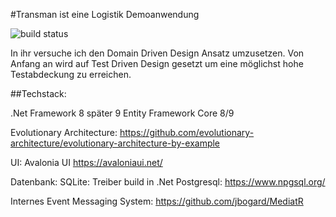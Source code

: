#Transman ist eine Logistik Demoanwendung

![build status](https://github.com/WFeneberg/Transman/actions/workflows/main.yml/badge.svg)

In ihr versuche ich den Domain Driven Design Ansatz umzusetzen. Von Anfang an wird auf Test Driven Design gesetzt um eine möglichst hohe Testabdeckung zu erreichen.

##Techstack:

.Net Framework 8 später 9
Entity Framework Core 8/9

Evolutionary Architecture:
https://github.com/evolutionary-architecture/evolutionary-architecture-by-example

UI:
Avalonia UI
https://avaloniaui.net/

Datenbank:
SQLite: Treiber build in .Net
Postgresql: https://www.npgsql.org/

Internes Event Messaging System: https://github.com/jbogard/MediatR


